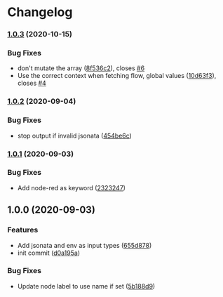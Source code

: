 # Changelog

### [1.0.3](https://www.github.com/zachowj/node-red-contrib-random-item/compare/v1.0.2...v1.0.3) (2020-10-15)


### Bug Fixes

* don't mutate the array ([8f536c2](https://www.github.com/zachowj/node-red-contrib-random-item/commit/8f536c22218c1a2b58281b74ffa3090ab333c009)), closes [#6](https://www.github.com/zachowj/node-red-contrib-random-item/issues/6)
* Use the correct context when fetching flow, global values ([10d63f3](https://www.github.com/zachowj/node-red-contrib-random-item/commit/10d63f365bd390944584b8d0db05a81f26eae3d0)), closes [#4](https://www.github.com/zachowj/node-red-contrib-random-item/issues/4)

### [1.0.2](https://www.github.com/zachowj/node-red-contrib-random-item/compare/v1.0.1...v1.0.2) (2020-09-04)


### Bug Fixes

* stop output if invalid jsonata ([454be6c](https://www.github.com/zachowj/node-red-contrib-random-item/commit/454be6c2bb2f62aba5263e8265a931691a7b0d1e))

### [1.0.1](https://www.github.com/zachowj/node-red-contrib-random-item/compare/v1.0.0...v1.0.1) (2020-09-03)


### Bug Fixes

* Add node-red as keyword ([2323247](https://www.github.com/zachowj/node-red-contrib-random-item/commit/2323247679ae7ffed78b346b3aca5a48a162a62c))

## 1.0.0 (2020-09-03)


### Features

* Add jsonata and env as input types ([655d878](https://www.github.com/zachowj/node-red-contrib-random-item/commit/655d8787c4ec5c3fb70fc5d634be27a2598ba021))
* init commit ([d0a195a](https://www.github.com/zachowj/node-red-contrib-random-item/commit/d0a195ab0e91fdddabb3654ea826100d1d87b3c0))


### Bug Fixes

* Update node label to use name if set ([5b188d9](https://www.github.com/zachowj/node-red-contrib-random-item/commit/5b188d946383fdeafe021dfde9119c46f72d5a9a))
